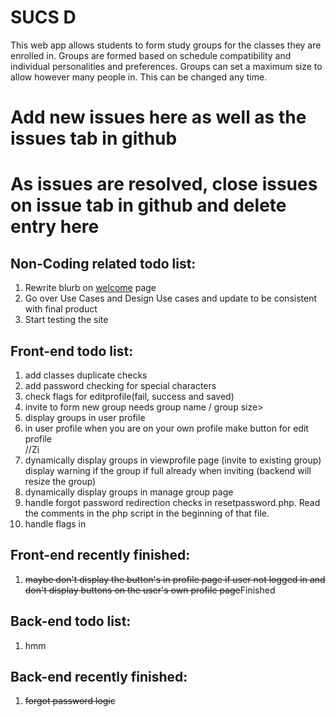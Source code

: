 <html>
<h1>SUCS D</h1>

<p>
This web app allows students to form study groups for the classes they are enrolled in. Groups are formed based on schedule compatibility and individual personalities and preferences. Groups can set a maximum size to allow however many people in. This can be changed any time.
</p>

<h1>Add new issues here as well as the issues tab in github</h1>
<h1>As issues are resolved, close issues on issue tab in github and delete entry here</h1>

<h2>Non-Coding related todo list: </h2>
<ol>
   <li>Rewrite blurb on <a href="http://www.squaducsd.com/pages/">welcome</a> page</li>
   <li>Go over Use Cases and Design Use cases and update to be consistent with final product</li>
   <li>Start testing the site</li>
</ol>

<h2>Front-end todo list: </h2>
<ol>
   <li>add classes duplicate checks</li>
   <li>add password checking for special characters</li>
   <li>check flags for editprofile(fail, success and saved)</li>
   <li>invite to form new group needs group name / group size></li>
   <li>display groups in user profile</li>
   <li>in user profile when you are on your own profile make button for edit profile</li>
//Zi
   <li>dynamically display groups in viewprofile page (invite to existing group)
      display warning if the group if full already when inviting 
      (backend will resize the group)</li>
   <li>dynamically display groups in manage group page</li>
   <li>handle forgot password redirection checks in resetpassword.php.
       Read the comments in the php script in the beginning of that file.</li>
    <li>handle flags in 
</ol>

<h2>Front-end recently finished: </h2>
<ol>
   <li><strike>maybe don't display the button's in profile page if user not logged in
      and don't display buttons on the user's own profile page</strike>Finished</li>

</ol>
   
<h2>Back-end todo list:</h2>
<ol>
   <li>hmm</li>
</ol>

<h2>Back-end recently finished: </h2>
<ol>
   <li><strike>forgot password logic</strike></li>
</ol>




</html>
